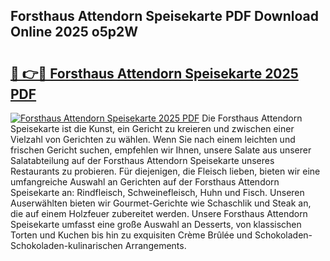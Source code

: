 ## Forsthaus Attendorn Speisekarte PDF Download Online 2025 o5p2W

# <h2><a href="http://gca69pq.nevu.top/?p=Forsthaus+Attendorn+Speisekarte">🔗 👉🔴 Forsthaus Attendorn Speisekarte 2025 PDF</a></h2>

[![Forsthaus Attendorn Speisekarte 2025 PDF](https://i.imgur.com/dBaPXMq.png)](http://gca69pq.nevu.top/?p=Forsthaus+Attendorn+Speisekarte)
Die Forsthaus Attendorn Speisekarte ist die Kunst, ein Gericht zu kreieren und zwischen einer Vielzahl von Gerichten zu wählen. Wenn Sie nach einem leichten und frischen Gericht suchen, empfehlen wir Ihnen, unsere Salate aus unserer Salatabteilung auf der Forsthaus Attendorn Speisekarte unseres Restaurants zu probieren. Für diejenigen, die Fleisch lieben, bieten wir eine umfangreiche Auswahl an Gerichten auf der Forsthaus Attendorn Speisekarte an: Rindfleisch, Schweinefleisch, Huhn und Fisch. Unseren Auserwählten bieten wir Gourmet-Gerichte wie Schaschlik und Steak an, die auf einem Holzfeuer zubereitet werden. Unsere Forsthaus Attendorn Speisekarte umfasst eine große Auswahl an Desserts, von klassischen Torten und Kuchen bis hin zu exquisiten Crème Brûlée und Schokoladen-Schokoladen-kulinarischen Arrangements.
